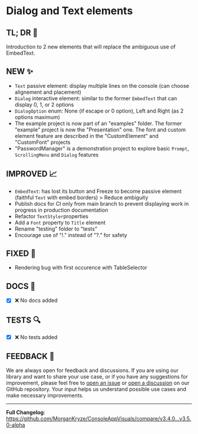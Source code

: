 # Dialog and Text elements

## TL; DR 🎯

Introduction to 2 new elements that will replace the ambiguous use of EmbedText.

## NEW ✨

- `Text` passive element: display multiple lines on the console (can choose alignement and placement)
- `Dialog` interactive element: similar to the former `EmbedText` that can display 0, 1, or 2 options 
- `DialogOption` enum: None (if escape or 0 option), Left and Right (as 2 options maximum)
- The example project is now part of an "examples" folder. The former "example" project is now the "Presentation" one. The font and custom element feature are described in the "CustomElement" and "CustomFont" projects
- "PasswordManager" is a demonstration project to explore basic `Prompt`, `ScrollingMenu` and `Dialog` features

## IMPROVED 📈

- `EmbedText`: has lost its button and Freeze to become passive element (faithful `Text` with embed borders) > Reduce ambiguity
- Publish docs for CI only from main branch to prevent displaying work in progress in production documentation
- Refactor `TextStyler`properties
- Add a `Font` property to `Title` element
- Rename "testing" folder  to "tests"
- Encourage use of "!." instead of "?." for safety

## FIXED 🐛

- Rendering bug with first occurence with TableSelector

## DOCS 📜

- [x] ❌ No docs added

## TESTS 🔍

- [x] ❌ No tests added

## FEEDBACK 📃

We are always open for feedback and discussions. If you are using our library and want to share your use case, or if you have any suggestions for improvement, please feel free to [open an issue](https://github.com/MorganKryze/ConsoleAppVisuals/issues) or [open a discussion](https://github.com/MorganKryze/ConsoleAppVisuals/discussions) on our GitHub repository. Your input helps us understand possible use cases and make necessary improvements.

---

**Full Changelog**: https://github.com/MorganKryze/ConsoleAppVisuals/compare/v3.4.0...v3.5.0-alpha